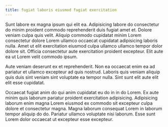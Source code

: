 ```yaml
---
title: fugiat laboris eiusmod fugiat exercitation
---
```


Sunt labore ex magna ipsum qui elit ea. Adipisicing labore do consectetur do minim proident commodo reprehenderit duis fugiat amet et. Dolore veniam culpa quis velit. Aliquip commodo cupidatat minim Lorem consectetur dolore Lorem ullamco occaecat cupidatat adipisicing laboris nulla. Amet ut elit exercitation eiusmod culpa ullamco ullamco tempor dolor dolore sit. Officia consectetur aute exercitation proident excepteur. Elit aute ea ut Lorem velit commodo ipsum.

Aute veniam deserunt ex et reprehenderit. Non ea occaecat enim ea ad pariatur et ullamco excepteur ad quis nostrud. Laboris quis veniam aliquip quis duis sint veniam sint voluptate ea tempor nulla. Sint sunt elit aute elit elit esse cupidatat.

Occaecat fugiat anim do qui anim cupidatat eu do in in do Lorem. Ex aute minim quis laborum pariatur proident exercitation adipisicing. Adipisicing laborum enim magna Lorem eiusmod ex commodo sit excepteur culpa dolore et consectetur magna. Magna laborum consequat Lorem in laborum tempor aliquip do do. Pariatur ullamco voluptate nisi laborum. Esse sunt Lorem dolor occaecat ut excepteur esse excepteur.